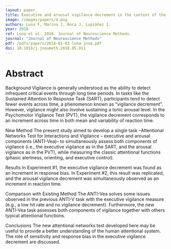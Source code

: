 ```yaml
---
layout: paper
title: Executive and arousal vigilance decrement in the context of the attentional networks. The ANTI-Vea task
image: /images/papers/4.png
authors: Luna F, Marino J, Roca J, Lupiáñez J.
year: 2018
ref: Luna et al. 2018. Journal of Neuroscience Methods.
journal: "Journal of Neuroscience Methods"
pdf: /pdfs/papers/2018-01-03-luna-jnsm.pdf
doi: 10.1016/j.jneumeth.2018.05.011
---
```


# Abstract

Background
Vigilance is generally understood as the ability to detect infrequent critical events through long time periods. In tasks like the Sustained Attention to Response Task (SART), participants tend to detect fewer events across time, a phenomenon known as “vigilance decrement”. However, vigilance might also involve sustaining a tonic arousal level. In the Psychomotor Vigilance Test (PVT), the vigilance decrement corresponds to an increment across time in both mean and variability of reaction time.

New Method
The present study aimed to develop a single task –Attentional Networks Test for Interactions and Vigilance – executive and arousal components (ANTI-Vea)– to simultaneously assess both components of vigilance (i.e., the executive vigilance as in the SART, and the arousal vigilance as in the PVT), while measuring the classic attentional functions (phasic alertness, orienting, and executive control).

Results
In Experiment #1, the executive vigilance decrement was found as an increment in response bias. In Experiment #2, this result was replicated, and the arousal vigilance decrement was simultaneously observed as an increment in reaction time.

Comparison with Existing Method
The ANTI-Vea solves some issues observed in the previous ANTI-V task with the executive vigilance measure (e.g., a low hit rate and no vigilance decrement). Furthermore, the new ANTI-Vea task assesses both components of vigilance together with others typical attentional functions.

Conclusions
The new attentional networks test developed here may be useful to provide a better understanding of the human attentional system. The role of sensitivity and response bias in the executive vigilance decrement are discussed.


